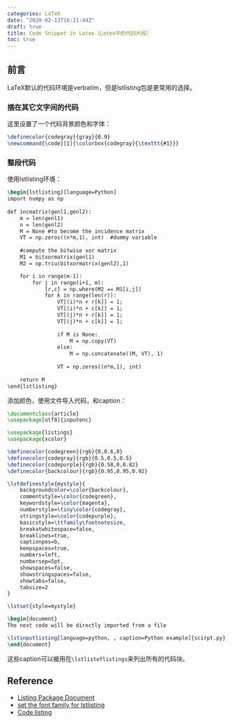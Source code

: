```yaml
---
categories: LaTeX
date: "2020-02-13T16:21:44Z"
draft: true
title: Code Snippet in Latex（Latex中的代码片段）
toc: true
---
```


## 前言

LaTeX默认的代码环境是verbatim，但是lstlisting包是更常用的选择。

### 插在其它文字间的代码

这里设置了一个代码背景颜色和字体：

```latex
\definecolor{codegray}{gray}{0.9}
\newcommand{\code}[1]{\colorbox{codegray}{\texttt{#1}}}
```

### 整段代码

使用lstlisting环境：

```latex
\begin{lstlisting}[language=Python]
import numpy as np
    
def incmatrix(genl1,genl2):
    m = len(genl1)
    n = len(genl2)
    M = None #to become the incidence matrix
    VT = np.zeros((n*m,1), int)  #dummy variable
    
    #compute the bitwise xor matrix
    M1 = bitxormatrix(genl1)
    M2 = np.triu(bitxormatrix(genl2),1) 

    for i in range(m-1):
        for j in range(i+1, m):
            [r,c] = np.where(M2 == M1[i,j])
            for k in range(len(r)):
                VT[(i)*n + r[k]] = 1;
                VT[(i)*n + c[k]] = 1;
                VT[(j)*n + r[k]] = 1;
                VT[(j)*n + c[k]] = 1;
                
                if M is None:
                    M = np.copy(VT)
                else:
                    M = np.concatenate((M, VT), 1)
                
                VT = np.zeros((n*m,1), int)
    
    return M
\end{lstlisting}
```

添加颜色，使用文件导入代码，和caption：

```latex
\documentclass{article}
\usepackage[utf8]{inputenc}

\usepackage{listings}
\usepackage{xcolor}

\definecolor{codegreen}{rgb}{0,0.6,0}
\definecolor{codegray}{rgb}{0.5,0.5,0.5}
\definecolor{codepurple}{rgb}{0.58,0,0.82}
\definecolor{backcolour}{rgb}{0.95,0.95,0.92}

\lstdefinestyle{mystyle}{
    backgroundcolor=\color{backcolour},   
    commentstyle=\color{codegreen},
    keywordstyle=\color{magenta},
    numberstyle=\tiny\color{codegray},
    stringstyle=\color{codepurple},
    basicstyle=\ttfamily\footnotesize,
    breakatwhitespace=false,         
    breaklines=true,                 
    captionpos=b,                    
    keepspaces=true,                 
    numbers=left,                    
    numbersep=5pt,                  
    showspaces=false,                
    showstringspaces=false,
    showtabs=false,                  
    tabsize=2
}

\lstset{style=mystyle}

\begin{document}
The next code will be directly imported from a file

\lstinputlisting[language=python, , caption=Python example]{scirpt.py}
\end{document}
```

这些caption可以被用在``\lstlistoflistings``来列出所有的代码块。

## Reference

* [Listing Package Document](http://texdoc.net/texmf-dist/doc/latex/listings/listings.pdf)
* [set the font family for lstlisting](https://tex.stackexchange.com/questions/33685/set-the-font-family-for-lstlisting)
* [Code listing](https://www.overleaf.com/learn/latex/code_listing)
